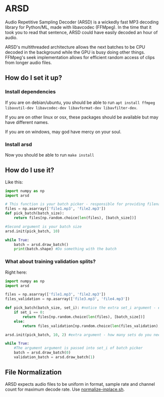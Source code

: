 # ARSD

Audio Repetitive Sampling Decoder (ARSD) is a wickedly fast MP3 decoding library for Python/ML, made with libavcodec (FFMpeg). In the time that it took you to read that sentence, ARSD could have easily decoded an hour of audio.

ARSD's multithreaded architecture allows the next batches to be CPU decoded in the background while the GPU is busy doing other things. FFMpeg's seek implementation allows for efficient random access of clips from longer audio files.

## How do I set it up?

### Install dependencies

If you are on debian/ubuntu, you should be able to run `apt install ffmpeg libavutil-dev libavcodec-dev libavformat-dev libavfilter-dev`.

If you are on other linux or osx, these packages should be available but may have different names.

If you are on windows, may god have mercy on your soul.

### Install arsd

Now you should be able to run `make install`

## How do I use it?

Like this:
```python
import numpy as np
import arsd

# This function is your batch picker - responsible for providing filenames to decode
files = np.asarray(['file1.mp3', 'file2.mp3'])
def pick_batch(batch_size):
	return files[np.random.choice(len(files), [batch_size])]

#Second argument is your batch size
arsd.init(pick_batch, 10)

while True:
	batch = arsd.draw_batch()
	print(batch.shape) #Do something with the batch
```

### What about training validation splits?

Right here:
```python
import numpy as np
import arsd

files = np.asarray(['file1.mp3', 'file2.mp3'])
files_validation = np.asarray(['file3.mp3', 'file4.mp3'])

def pick_batch(batch_size, set_i): #notice the extra set_i argument - either 0 or 1
	if set_i == 0:
		return files[np.random.choice(len(files), [batch_size])]
	else:
		return files_validation[np.random.choice(len(files_validation), [batch_size])]

arsd.init(pick_batch, 10, 2) #extra argument - how many sets do you need?

while True:
	#The argument argument is passed into set_i of batch picker
	batch = arsd.draw_batch(0)
	validation_batch = arsd.draw_batch(1)
```

## File Normalization

ARSD expects audio files to be uniform in format, sample rate and channel count for maximum decode rate. Use [normalize-inplace.sh](./scripts/normalize-inplace.sh).
